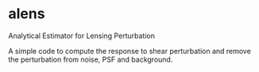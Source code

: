 # alens
Analytical Estimator for Lensing Perturbation

A simple code to compute the response to shear perturbation and remove the
perturbation from noise, PSF and background.



